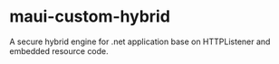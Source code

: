 # maui-custom-hybrid
A secure hybrid engine for .net application base on HTTPListener and embedded resource code.
